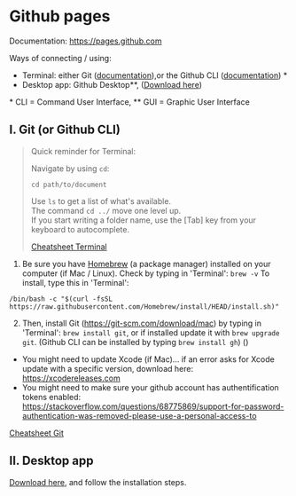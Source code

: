 # Github pages

Documentation: https://pages.github.com

Ways of connecting / using:
- Terminal: either Git ([documentation](https://git-scm.com/download/mac)),or the Github CLI ([documentation](https://github.com/cli/cli)) *
- Desktop app: Github Desktop**, ([Download here](https://desktop.github.com))

\* CLI = Command User Interface, ** GUI = Graphic User Interface

## I. Git (or Github CLI)

> Quick reminder for Terminal:
> 
> Navigate by using `cd`:
> ```
> cd path/to/document
> ```
> 
> Use `ls` to get a list of what's available.<br> 
> The command `cd ../` move one level up.<br>
> If you start writing a folder name, use the [Tab] key from your keyboard to autocomplete.
> 
> [Cheatsheet Terminal](https://github.com/0nn0/terminal-mac-cheatsheet#english-version)

1. Be sure you have [Homebrew](https://brew.sh) (a package manager) installed on your computer (if Mac / Linux). Check by typing in 'Terminal': `brew -v` To install, type this in 'Terminal':

```
/bin/bash -c "$(curl -fsSL https://raw.githubusercontent.com/Homebrew/install/HEAD/install.sh)"
```

2. Then, install Git (https://git-scm.com/download/mac) by typing in 'Terminal': `brew install git`, or if installed update it with `brew upgrade git`. (Github CLI can be installed by typing `brew install gh`) ()

- You might need to update Xcode (if Mac)... if an error asks for Xcode update with a specific version, download here: https://xcodereleases.com
- You might need to make sure your github account has authentification tokens enabled: https://stackoverflow.com/questions/68775869/support-for-password-authentication-was-removed-please-use-a-personal-access-to

[Cheatsheet Git](https://github.com/0nn0/git-basics-cheatsheet)

## II. Desktop app

[Download here](https://desktop.github.com), and follow the installation steps.
